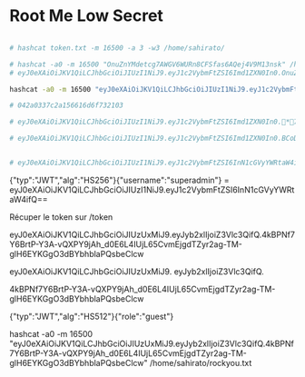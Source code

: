 # Root Me Low Secret 


```bash

# hashcat token.txt -m 16500 -a 3 -w3 /home/sahirato/

# hashcat -a0 -m 16500 "OnuZnYMdetcg7AWGV6WURn8CFSfas6AQej4V9M13nsk" /home/sahirato/rockyou.txt
# eyJ0eXAiOiJKV1QiLCJhbGciOiJIUzI1NiJ9.eyJ1c2VybmFtZSI6Imd1ZXN0In0.OnuZnYMdetcg7AWGV6WURn8CFSfas6AQej4V9M13nsk

hashcat -a0 -m 16500 "eyJ0eXAiOiJKV1QiLCJhbGciOiJIUzI1NiJ9.eyJ1c2VybmFtZSI6Imd1ZXN0In0.OnuZnYMdetcg7AWGV6WURn8CFSfas6AQej4V9M13nsk" /home/sahirato/rockyou.txt

# 042a0337c2a156616d6f732103

# eyJ0eXAiOiJKV1QiLCJhbGciOiJIUzI1NiJ9.eyJ1c2VybmFtZSI6Imd1ZXN0In0.*7¡Vamos!

# eyJ0eXAiOiJKV1QiLCJhbGciOiJIUzI1NiJ9.eyJ1c2VybmFtZSI6Imd1ZXN0In0.BCoDN8KhVmFtb3MhAw==


# eyJ0eXAiOiJKV1QiLCJhbGciOiJIUzI1NiJ9.eyJ1c2VybmFtZSI6InN1cGVyYWRtaW4ifQ==
```



{"typ":"JWT","alg":"HS256"}{"username":"superadmin"} = eyJ0eXAiOiJKV1QiLCJhbGciOiJIUzI1NiJ9.eyJ1c2VybmFtZSI6InN1cGVyYWRtaW4ifQ==

Récuper le token sur /token

eyJ0eXAiOiJKV1QiLCJhbGciOiJIUzUxMiJ9.eyJyb2xlIjoiZ3Vlc3QifQ.4kBPNf7Y6BrtP-Y3A-vQXPY9jAh_d0E6L4IUjL65CvmEjgdTZyr2ag-TM-glH6EYKGgO3dBYbhblaPQsbeClcw

eyJ0eXAiOiJKV1QiLCJhbGciOiJIUzUxMiJ9.
eyJyb2xlIjoiZ3Vlc3QifQ.

4kBPNf7Y6BrtP-Y3A-vQXPY9jAh_d0E6L4IUjL65CvmEjgdTZyr2ag-TM-glH6EYKGgO3dBYbhblaPQsbeClcw


{"typ":"JWT","alg":"HS512"}{"role":"guest"}


hashcat -a0 -m 16500 "eyJ0eXAiOiJKV1QiLCJhbGciOiJIUzUxMiJ9.eyJyb2xlIjoiZ3Vlc3QifQ.4kBPNf7Y6BrtP-Y3A-vQXPY9jAh_d0E6L4IUjL65CvmEjgdTZyr2ag-TM-glH6EYKGgO3dBYbhblaPQsbeClcw" /home/sahirato/rockyou.txt
